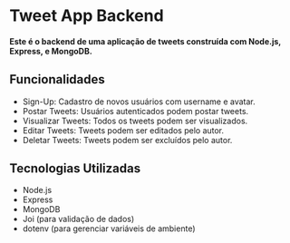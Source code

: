 
# Tweet App Backend
#### Este é o backend de uma aplicação de tweets construída com Node.js, Express, e MongoDB.

## Funcionalidades
- Sign-Up: Cadastro de novos usuários com username e avatar.
- Postar Tweets: Usuários autenticados podem postar tweets.
- Visualizar Tweets: Todos os tweets podem ser visualizados.
- Editar Tweets: Tweets podem ser editados pelo autor.
- Deletar Tweets: Tweets podem ser excluídos pelo autor.

## Tecnologias Utilizadas
- Node.js
- Express
- MongoDB
- Joi (para validação de dados)
- dotenv (para gerenciar variáveis de ambiente)
